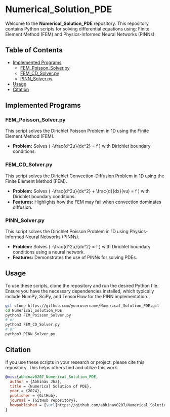 # Numerical_Solution_PDE

Welcome to the **Numerical_Solution_PDE** repository. This repository contains Python scripts for solving differential equations using: Finite Element Method (FEM) and Physics-Informed Neural Networks (PINNs).

## Table of Contents

- [Implemented Programs](#implemented-programs)
  - [FEM_Poisson_Solver.py](#fem_poisson_solverpy)
  - [FEM_CD_Solver.py](#fem_cd_solverpy)
  - [PINN_Solver.py](#pinn_solverpy)
- [Usage](#usage)
- [Citation](#citation)

## Implemented Programs

### FEM_Poisson_Solver.py

This script solves the Dirichlet Poisson Problem in 1D using the Finite Element Method (FEM).

- **Problem:** Solves \( -\frac{d^2u}{dx^2} = f \) with Dirichlet boundary conditions.

### FEM_CD_Solver.py

This script solves the Dirichlet Convection-Diffusion Problem in 1D using the Finite Element Method (FEM).

- **Problem:** Solves \( -\frac{d^2u}{dx^2} + \frac{d}{dx}(vu) = f \) with Dirichlet boundary conditions.
- **Features:** Highlights how the FEM may fail when convection dominates diffusion.

### PINN_Solver.py

This script solves the Dirichlet Poisson Problem in 1D using Physics-Informed Neural Networks (PINNs).

- **Problem:** Solves \( -\frac{d^2u}{dx^2} = f \) with Dirichlet boundary conditions using a neural network.
- **Features:** Demonstrates the use of PINNs for solving PDEs.

## Usage

To use these scripts, clone the repository and run the desired Python file. Ensure you have the necessary dependencies installed, which typically include NumPy, SciPy, and TensorFlow for the PINN implementation.

```sh
git clone https://github.com/yourusername/Numerical_Solution_PDE.git
cd Numerical_Solution_PDE
python3 FEM_Poisson_Solver.py
# or
python3 FEM_CD_Solver.py
# or
python3 PINN_Solver.py
```

## Citation

If you use these scripts in your research or project, please cite this repository. This helps others find and utilize this work.

```bibtex
@misc{abhinav0207_Numerical_Solution_PDE,
  author = {Abhinav Jha},
  title = {Numerical Solution of PDE},
  year = {2024},
  publisher = {GitHub},
  journal = {GitHub repository},
  howpublished = {\url{https://github.com/abhinav0207/Numerical_Solution_PDE}},
}
```
